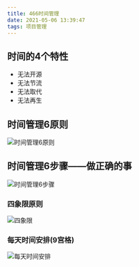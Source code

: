 ```yaml
---
title: 466时间管理
date: 2021-05-06 13:39:47
tags: 项目管理
---
```

## 时间的4个特性
* 无法开源
* 无法节流
* 无法取代
* 无法再生



## 时间管理6原则
![时间管理6原则](https://upload-images.jianshu.io/upload_images/8156292-eca9e181b2a68dfa.png?imageMogr2/auto-orient/strip%7CimageView2/2/w/1240)


## 时间管理6步骤——做正确的事
![时间管理6步骤](https://upload-images.jianshu.io/upload_images/8156292-7efb944b9c0b0b7a.png?imageMogr2/auto-orient/strip%7CimageView2/2/w/1240)


### 四象限原则
![四象限](https://upload-images.jianshu.io/upload_images/8156292-779dfccb034b172c.png?imageMogr2/auto-orient/strip%7CimageView2/2/w/1240)


### 每天时间安排(9宫格)
![每天时间安排](https://upload-images.jianshu.io/upload_images/8156292-7844c69c9478bc4c.png?imageMogr2/auto-orient/strip%7CimageView2/2/w/1240)
